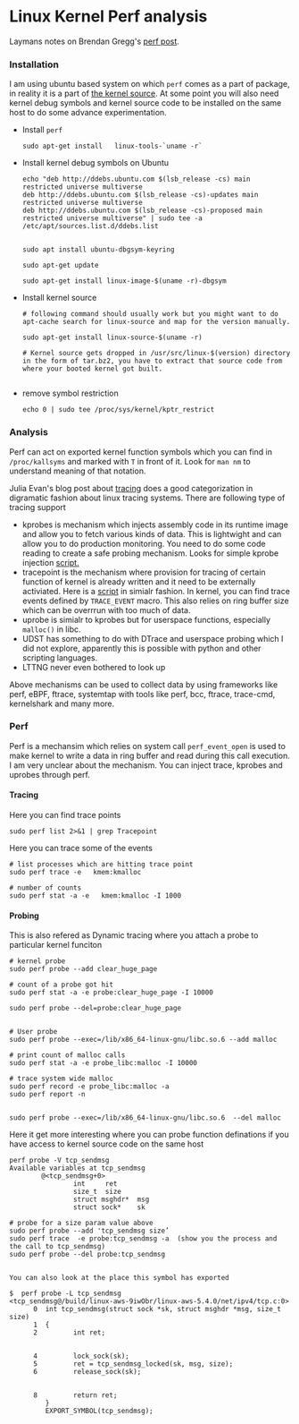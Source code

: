 # Linux Kernel Perf analysis 

Laymans notes on Brendan Gregg's [perf post](http://www.brendangregg.com/perf.html).

### Installation 

I am using ubuntu based system on which `perf` comes as a part of package, in reality it is a part of [the kernel source](https://github.com/torvalds/linux/tree/master/tools/perf). At some point you will also need kernel debug symbols and kernel source code to be installed on the same host to do some advance experimentation.

- Install `perf`

  ```
  sudo apt-get install   linux-tools-`uname -r`
  ```

- Install kernel debug symbols on Ubuntu 

  ```
  echo "deb http://ddebs.ubuntu.com $(lsb_release -cs) main restricted universe multiverse
  deb http://ddebs.ubuntu.com $(lsb_release -cs)-updates main restricted universe multiverse
  deb http://ddebs.ubuntu.com $(lsb_release -cs)-proposed main restricted universe multiverse" | sudo tee -a /etc/apt/sources.list.d/ddebs.list
  
  
  sudo apt install ubuntu-dbgsym-keyring
  
  sudo apt-get update
  
  sudo apt-get install linux-image-$(uname -r)-dbgsym
  ```

- Install kernel source 

  ```
  # following command should usually work but you might want to do apt-cache search for linux-source and map for the version manually.
  
  sudo apt-get install linux-source-$(uname -r)
  
  # Kernel source gets dropped in /usr/src/linux-$(version) directory in the form of tar.bz2, you have to extract that source code from where your booted kernel got built.
  
  
  ```

- remove symbol restriction

  ```
  echo 0 | sudo tee /proc/sys/kernel/kptr_restrict
  ```

  



### Analysis 

Perf can act  on exported kernel function symbols which you can find in `/proc/kallsyms` and marked with `T` in front of it. Look for `man nm` to understand meaning of that notation.



Julia Evan's blog post about [tracing](https://jvns.ca/blog/2017/07/05/linux-tracing-systems/) does a good categorization in digramatic fashion about linux tracing systems. There are following type of tracing support 

-  kprobes is mechanism which injects assembly code in its runtime image and allow you to fetch various kinds of data. This is lightwight and can allow you to do production monitoring. You need to do some code reading to create a safe probing mechanism. Looks for simple kprobe injection [script.](https://github.com/brendangregg/perf-tools/blob/master/kernel/kprobe)
- tracepoint is the mechanism where provision for tracing of certain function of kernel is already written and it need to be externally activiated. Here is a [script](https://github.com/brendangregg/perf-tools/blob/master/kernel/functrace) in simialr fashion. In kernel, you can find trace events defined by  `TRACE_EVENT` macro. This also relies on ring buffer size which can be overrrun with too much of data.
- uprobe is simialr to kprobes but for userspace functions, especially `malloc()` in libc.
- UDST has something to do with DTrace and userspace probing which I did not explore, apparently this is possible with python and other scripting languages.
- LTTNG never even bothered to look up 

 

Above mechanisms can be used to collect data by using frameworks like perf, eBPF, ftrace, systemtap with tools like perf, bcc, ftrace, trace-cmd, kernelshark and many more.



  ### Perf

Perf is a mechansim which relies on system call `perf_event_open` is used to make kernel to write a data in ring buffer and read during this call execution. I am very unclear about the mechanism. You can inject trace, kprobes and uprobes through perf.



#### Tracing 

Here you can find trace points 

```
sudo perf list 2>&1 | grep Tracepoint
```

Here you can trace some of the events 

```
# list processes which are hitting trace point
sudo perf trace -e   kmem:kmalloc

# number of counts 
sudo perf stat -a -e   kmem:kmalloc -I 1000
```



#### Probing

This is also refered as Dynamic tracing where you attach a probe to particular kernel funciton 

```
# kernel probe
sudo perf probe --add clear_huge_page

# count of a probe got hit
sudo perf stat -a -e probe:clear_huge_page -I 10000

sudo perf probe --del=probe:clear_huge_page


# User probe
sudo perf probe --exec=/lib/x86_64-linux-gnu/libc.so.6 --add malloc

# print count of malloc calls
sudo perf stat -a -e probe_libc:malloc -I 10000

# trace system wide malloc 
sudo perf record -e probe_libc:malloc -a
sudo perf report -n


sudo perf probe --exec=/lib/x86_64-linux-gnu/libc.so.6  --del malloc

```



Here it get more interesting  where you can probe function definations if you have access to kernel source code on the same host

```
perf probe -V tcp_sendmsg
Available variables at tcp_sendmsg
        @<tcp_sendmsg+0>
                int     ret
                size_t  size
                struct msghdr*  msg
                struct sock*    sk

# probe for a size param value above  
sudo perf probe --add 'tcp_sendmsg size’
sudo perf trace  -e probe:tcp_sendmsg -a  (show you the process and the call to tcp_sendmsg)
sudo perf probe --del probe:tcp_sendmsg


You can also look at the place this symbol has exported 

$  perf probe -L tcp_sendmsg
<tcp_sendmsg@/build/linux-aws-9iwObr/linux-aws-5.4.0/net/ipv4/tcp.c:0>
      0  int tcp_sendmsg(struct sock *sk, struct msghdr *msg, size_t size)
      1  {
      2         int ret;


      4         lock_sock(sk);
      5         ret = tcp_sendmsg_locked(sk, msg, size);
      6         release_sock(sk);


      8         return ret;
         }
         EXPORT_SYMBOL(tcp_sendmsg);

```






